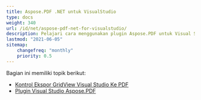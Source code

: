 ```yaml
---
title: Aspose.PDF .NET untuk VisualStudio
type: docs
weight: 340
url: /id/net/aspose-pdf-net-for-visualstudio/
description: Pelajari cara menggunakan plugin Aspose.PDF untuk Visual Studio
lastmod: "2021-06-05"
sitemap:
    changefreq: "monthly"
    priority: 0.5
---
```


Bagian ini memiliki topik berikut:

- [Kontrol Ekspor GridView Visual Studio Ke PDF](/pdf/id/net/visual-studio-export-gridview-to-pdf-control/)
- [Plugin Visual Studio Aspose.PDF](/pdf/id/net/aspose-pdf-visual-studio-plugin/)
